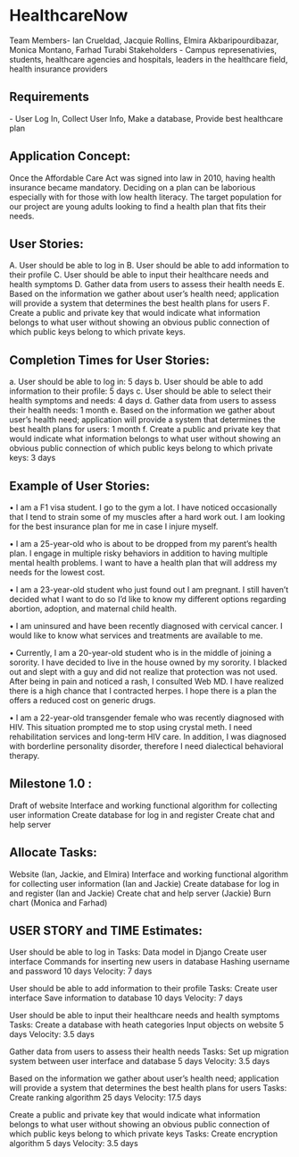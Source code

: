# HealthcareNow
Team Members- Ian Crueldad, Jacquie Rollins, Elmira Akbaripourdibazar, Monica Montano, Farhad Turabi 
Stakeholders - Campus represenativies, students, healthcare agencies and hospitals, leaders in the healthcare field, health insurance providers


<h2>Requirements</h2> - User Log In, Collect User Info, Make a database, Provide best healthcare plan 


<h2>Application Concept:</h2>
Once the Affordable Care Act was signed into law in 2010, having health insurance became mandatory. Deciding on a plan can be laborious especially with for those with low health literacy. The target population for our project are young adults looking to find a health plan that fits their needs.


<h2>User Stories:</h2>
A.	User should be able to log in
B.	User should be able to add information to their profile
C.	User should be able to input their healthcare needs and health symptoms 
D.	Gather data from users to assess their health needs
E.	Based on the information we gather about user’s health need; application will provide a system that determines the best health plans  for users
F.	Create a public and private key that would indicate what information belongs to what user without showing an obvious public connection of which public keys belong to which private keys. 


<h2>Completion Times for User Stories:</h2> 
a.	User should be able to log in: 5 days
b.	User should be able to add information to their profile: 5 days
c.	User should be able to select their health symptoms and needs:  4 days
d.	Gather data from users to assess their health needs:  1 month
e.	Based on the information we gather about user’s health need; application will provide a system that determines the best health plans for users:  1 month 
f.	Create a public and private key that would indicate what information belongs to what user without showing an obvious public connection of which public keys belong to which private keys: 3 days


<h2>Example of User Stories:</h2> 

•	I am a F1 visa student. I go to the gym a lot. I have noticed occasionally that I tend to strain some of my muscles after a hard work out.  I am looking for the best insurance plan for me in case I injure myself. 

•	I am a 25-year-old who is about to be dropped from my parent’s health plan. I engage in multiple risky behaviors in addition to having multiple mental health problems.  I want to have a health plan that will address my needs for the lowest cost. 

•	I am a 23-year-old student who just found out I am pregnant. I still haven’t decided what I want to do so I’d like to know my different options regarding abortion, adoption, and maternal child health.

•	I am uninsured and have been recently diagnosed with cervical cancer. I would like to know what services and treatments are available to me.

•	Currently, I am a 20-year-old student who is in the middle of joining a sorority. I have decided to live in the house owned by my sorority.  I blacked out and slept with a guy and did not realize that protection was not used. After being in pain and noticed a rash, I consulted Web MD. I have realized there is a high chance that I contracted herpes. I hope there is a plan the offers a reduced cost on generic drugs. 

•	I am a 22-year-old transgender female who was recently diagnosed with HIV. This situation prompted me to stop using crystal meth. I need rehabilitation services and long-term HIV care.  In addition, I was diagnosed with borderline personality disorder, therefore I need dialectical behavioral therapy. 


<h2>Milestone 1.0 :</h2> 
Draft of website  
Interface and working functional algorithm for collecting user information 
Create database for log in and register 
Create chat and help server 


<h2>Allocate Tasks:</h2> 
Website (Ian, Jackie, and Elmira) 
Interface and working functional algorithm for collecting user information (Ian and Jackie) 
Create database for log in and register (Ian and Jackie) 
Create chat and help server (Jackie) 
Burn chart (Monica and Farhad) 


<h2>USER STORY and TIME Estimates:</h2> 
User should be able to log in 
Tasks: 
Data model in Django 
Create user interface 
Commands for inserting new users in database 
Hashing username and password 
10 days
Velocity: 7 days

User should be able to add information to their profile 
Tasks: 
Create user interface
Save information to database
10 days 
Velocity: 7 days

User should be able to input their healthcare needs and health symptoms 
Tasks: 
Create a database with heath categories
Input objects on website 
5 days 
Velocity: 3.5 days

Gather data from users to assess their health needs 
Tasks: 
Set up migration system between user interface and database
5 days 
Velocity: 3.5 days

Based on the information we gather about user’s health need; application will provide a system that determines the best health plans for users 
Tasks: 
Create ranking algorithm
25 days 
Velocity: 17.5 days

Create a public and private key that would indicate what information belongs to what user without showing an obvious public connection of which public keys belong to which private keys 
Tasks: 
Create encryption algorithm
5 days 
Velocity: 3.5 days












